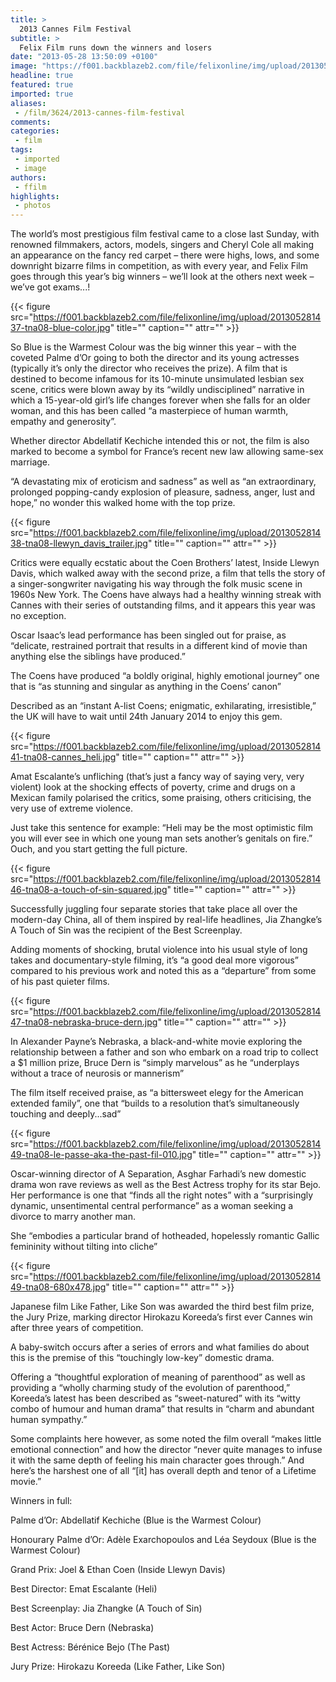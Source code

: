 ```yaml
---
title: >
  2013 Cannes Film Festival
subtitle: >
  Felix Film runs down the winners and losers
date: "2013-05-28 13:50:09 +0100"
image: "https://f001.backblazeb2.com/file/felixonline/img/upload/201305281436-tna08-movies-cannes-film-festival-2013-poster-paul-newman-joanne-woodward.jpg"
headline: true
featured: true
imported: true
aliases:
 - /film/3624/2013-cannes-film-festival
comments:
categories:
 - film
tags:
 - imported
 - image
authors:
 - ffilm
highlights:
 - photos
---
```


The world’s most prestigious film festival came to a close last Sunday, with renowned filmmakers, actors, models, singers and Cheryl Cole all making an appearance on the fancy red carpet – there were highs, lows, and some downright bizarre films in competition, as with every year, and Felix Film goes through this year’s big winners – we’ll look at the others next week – we’ve got exams...!

{{< figure src="https://f001.backblazeb2.com/file/felixonline/img/upload/201305281437-tna08-blue-color.jpg" title="" caption="" attr="" >}}

So Blue is the Warmest Colour was the big winner this year – with the coveted Palme d’Or going to both the director and its young actresses (typically it’s only the director who receives the prize). A film that is destined to become infamous for its 10-minute unsimulated lesbian sex scene, critics were blown away by its “wildly undisciplined” narrative in which a 15-year-old girl’s life changes forever when she falls for an older woman, and this has been called “a masterpiece of human warmth, empathy and generosity”.

Whether director Abdellatif Kechiche intended this or not, the film is also marked to become a symbol for France’s recent new law allowing same-sex marriage.

“A devastating mix of eroticism and sadness” as well as “an extraordinary, prolonged popping-candy explosion of pleasure, sadness, anger, lust and hope,” no wonder this walked home with the top prize.

{{< figure src="https://f001.backblazeb2.com/file/felixonline/img/upload/201305281438-tna08-llewyn_davis_trailer.jpg" title="" caption="" attr="" >}}

Critics were equally ecstatic about the Coen Brothers’ latest, Inside Llewyn Davis, which walked away with the second prize, a film that tells the story of a singer-songwriter navigating his way through the folk music scene in 1960s New York. The Coens have always had a healthy winning streak with Cannes with their series of outstanding films, and it appears this year was no exception.

Oscar Isaac’s lead performance has been singled out for praise, as “delicate, restrained portrait that results in a different kind of movie than anything else the siblings have produced.”

The Coens have produced “a boldly original, highly emotional journey” one that is “as stunning and singular as anything in the Coens’ canon”

Described as an “instant A-list Coens; enigmatic, exhilarating, irresistible,” the UK will have to wait until 24th January 2014 to enjoy this gem.

{{< figure src="https://f001.backblazeb2.com/file/felixonline/img/upload/201305281441-tna08-cannes_heli.jpg" title="" caption="" attr="" >}}

Amat Escalante’s unfliching (that’s just a fancy way of saying very, very violent) look at the shocking effects of poverty, crime and drugs on a Mexican family polarised the critics, some praising, others criticising, the very use of extreme violence.

Just take this sentence for example: “Heli may be the most optimistic film you will ever see in which one young man sets another’s genitals on fire.” Ouch, and you start getting the full picture.

{{< figure src="https://f001.backblazeb2.com/file/felixonline/img/upload/201305281446-tna08-a-touch-of-sin-squared.jpg" title="" caption="" attr="" >}}

Successfully juggling four separate stories that take place all over the modern-day China, all of them inspired by real-life headlines, Jia Zhangke’s A Touch of Sin was the recipient of the Best Screenplay.

Adding moments of shocking, brutal violence into his usual style of long takes and documentary-style filming, it’s “a good deal more vigorous” compared to his previous work and noted this as a “departure” from some of his past quieter films.

{{< figure src="https://f001.backblazeb2.com/file/felixonline/img/upload/201305281447-tna08-nebraska-bruce-dern.jpg" title="" caption="" attr="" >}}

In Alexander Payne’s Nebraska, a black-and-white movie exploring the relationship between a father and son who embark on a road trip to collect a $1 million prize, Bruce Dern is “simply marvelous” as he “underplays without a trace of neurosis or mannerism”

The film itself received praise, as “a bittersweet elegy for the American extended family”, one that “builds to a resolution that’s simultaneously touching and deeply...sad”

{{< figure src="https://f001.backblazeb2.com/file/felixonline/img/upload/201305281449-tna08-le-passe-aka-the-past-fil-010.jpg" title="" caption="" attr="" >}}

Oscar-winning director of A Separation, Asghar Farhadi’s new domestic drama won rave reviews as well as the Best Actress trophy for its star Bejo. Her performance is one that “finds all the right notes” with a “surprisingly dynamic, unsentimental central performance” as a woman seeking a divorce to marry another man.

She “embodies a particular brand of hotheaded, hopelessly romantic Gallic femininity without tilting into cliche”

{{< figure src="https://f001.backblazeb2.com/file/felixonline/img/upload/201305281449-tna08-680x478.jpg" title="" caption="" attr="" >}}

Japanese film Like Father, Like Son was awarded the third best film prize, the Jury Prize, marking director Hirokazu Koreeda’s first ever Cannes win after three years of competition.

A baby-switch occurs after a series of errors and what families do about this is the premise of this “touchingly low-key” domestic drama.

Offering a “thoughtful exploration of meaning of parenthood” as well as providing a “wholly charming study of the evolution of parenthood,” Koreeda’s latest has been described as “sweet-natured” with its “witty combo of humour and human drama” that results in “charm and abundant human sympathy.”

Some complaints here however, as some noted the film overall “makes little emotional connection” and how the director “never quite manages to infuse it with the same depth of feeling his main character goes through.” And here’s the harshest one of all “[it] has overall depth and tenor of a Lifetime movie.”

Winners in full:

Palme d’Or: Abdellatif Kechiche (Blue is the Warmest Colour)

Honourary Palme d’Or: Adèle Exarchopoulos and Léa Seydoux (Blue is the Warmest Colour)

Grand Prix: Joel & Ethan Coen (Inside Llewyn Davis)

Best Director: Emat Escalante (Heli)

Best Screenplay: Jia Zhangke (A Touch of Sin)

Best Actor: Bruce Dern (Nebraska)

Best Actress: Bérénice Bejo (The Past)

Jury Prize: Hirokazu Koreeda (Like Father, Like Son)
